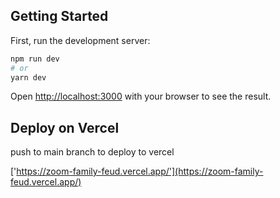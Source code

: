 ## Getting Started

First, run the development server:

```bash
npm run dev
# or
yarn dev
```

Open [http://localhost:3000](http://localhost:3000) with your browser to see the result.

## Deploy on Vercel

push to main branch to deploy to vercel

['https://zoom-family-feud.vercel.app/'](https://zoom-family-feud.vercel.app/)